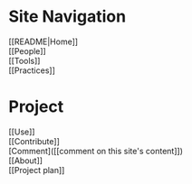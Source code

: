 <!-- This comment is not rendered visibly to web.

Feel free to edit this page.

Please use these special conventions for Sidebar pages:

Use `# Headers` to separate sections.

Instead of bullet lists, use plain lines, with two space characters added to the end of lines. That makes a line break. (Otherwise, the lines will wrap onto one line.)
-->
# Site Navigation

[[README|Home]]  
[[People]]  
[[Tools]]  
[[Practices]]  

# Project

[[Use]]  
[[Contribute]]  
[Comment]([[comment on this site's content]])  
[[About]]  
[[Project plan]]    